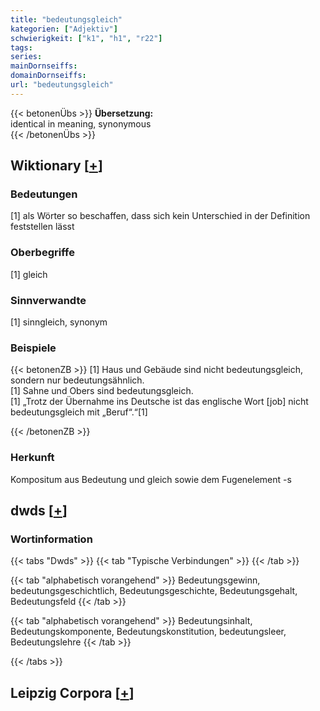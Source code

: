 ```yaml
---
title: "bedeutungsgleich"
kategorien: ["Adjektiv"]
schwierigkeit: ["k1", "h1", "r22"]
tags:
series:
mainDornseiffs:
domainDornseiffs:
url: "bedeutungsgleich"
---
```


{{< betonenÜbs >}}
**Übersetzung:**  
identical in meaning, synonymous  
{{< /betonenÜbs >}}

## Wiktionary [[+](https://de.wiktionary.org/wiki/bedeutungsgleich)]

### Bedeutungen
[1] als Wörter so beschaffen, dass sich kein Unterschied in der Definition feststellen lässt  

### Oberbegriffe
[1] gleich  

### Sinnverwandte
[1] sinngleich, synonym  

### Beispiele
{{< betonenZB >}}
[1] Haus und Gebäude sind nicht bedeutungsgleich, sondern nur bedeutungsähnlich.  
[1] Sahne und Obers sind bedeutungsgleich.  
[1] „Trotz der Übernahme ins Deutsche ist das englische Wort [job] nicht bedeutungsgleich mit „Beruf“.“[1]  

{{< /betonenZB >}}
### Herkunft
Kompositum aus Bedeutung und gleich sowie dem Fugenelement -s  



## dwds [[+](https://www.dwds.de/wb/bedeutungsgleich)]

### Wortinformation
{{< tabs "Dwds" >}}
{{< tab "Typische Verbindungen" >}}
{{< /tab >}}

{{< tab "alphabetisch vorangehend" >}}
Bedeutungsgewinn, bedeutungsgeschichtlich, Bedeutungsgeschichte, Bedeutungsgehalt, Bedeutungsfeld
{{< /tab >}}

{{< tab "alphabetisch vorangehend" >}}
Bedeutungsinhalt, Bedeutungskomponente, Bedeutungskonstitution, bedeutungsleer, Bedeutungslehre
{{< /tab >}}

{{< /tabs >}}

## Leipzig Corpora [[+](https://corpora.uni-leipzig.de/en/res?word=bedeutungsgleich&corpusId=deu_newscrawl-public_2018)]

